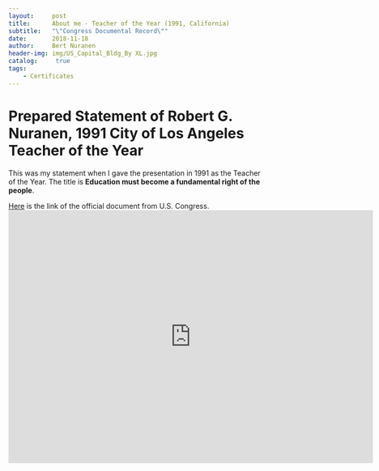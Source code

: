 ```yaml
---
layout:     post
title:      About me - Teacher of the Year (1991, California)
subtitle:   "\"Congress Documental Record\""
date:       2018-11-18
author:     Bert Nuranen
header-img: img/US_Capital_Bldg_By XL.jpg
catalog: 	 true
tags:
    - Certificates
---
```


# Prepared Statement of Robert G. Nuranen, 1991 City of Los Angeles Teacher of the Year
This was my statement when I gave the presentation in 1991 as the Teacher of the Year. The title is **Education must become a fundamental right of the people**. 

<a href="https://bertnuranen.github.io/Bert G Nuranen - Teacher of the Year 91'.pdf">Here</a> is the link of the official document from U.S. Congress. 
<br>
<embed src="https://drive.google.com/viewerng/
viewer?embedded=true&url=https://bertnuranen.github.io/Bert G Nuranen - Teacher of the Year 91'.pdf" width="720" height="500">
